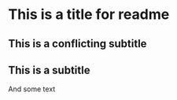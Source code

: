 # This is a title for readme

## This is a conflicting subtitle

## This is a subtitle

And some text
